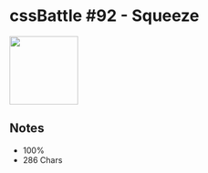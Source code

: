 # cssBattle #92 - Squeeze

<img src="https://cssbattle.dev/targets/92@2x.png" width="120">

## Notes

- 100%
- 286 Chars

